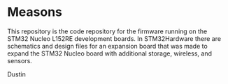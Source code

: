 # Measons

This repository is the code repository for the firmware running on the STM32
Nucleo L152RE development boards.  In STM32Hardware there are schematics and
design files for an expansion board that was made to expand the STM32 Nucleo
board with additional storage, wireless, and sensors.

Dustin
